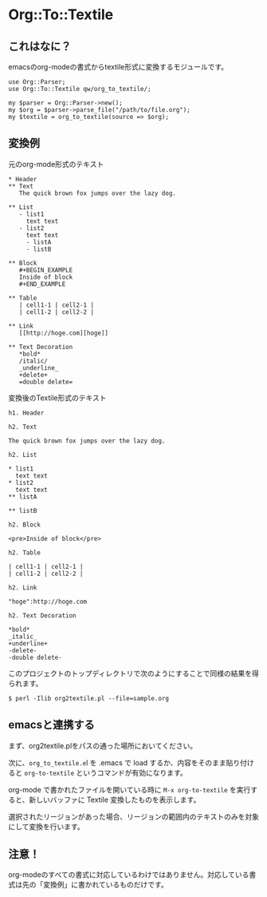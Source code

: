 # Org::To::Textile

## これはなに？

emacsのorg-modeの書式からtextile形式に変換するモジュールです。

    use Org::Parser;
    use Org::To::Textile qw/org_to_textile/;
    
    my $parser = Org::Parser->new();
    my $org = $parser->parse_file("/path/to/file.org");
    my $textile = org_to_textile(source => $org);

## 変換例

元のorg-mode形式のテキスト

    * Header
    ** Text
       The quick brown fox jumps over the lazy dog.
     
    ** List
       - list1
         text text
       - list2
         text text
         - listA
         - listB
     
    ** Block
       #+BEGIN_EXAMPLE
       Inside of block
       #+END_EXAMPLE
     
    ** Table
       | cell1-1 | cell2-1 |
       | cell1-2 | cell2-2 |
     
    ** Link
       [[http://hoge.com][hoge]]
     
    ** Text Decoration
       *bold*
       /italic/
       _underline_
       +delete+
       =double delete=

変換後のTextile形式のテキスト

    h1. Header
     
    h2. Text
     
    The quick brown fox jumps over the lazy dog.
     
    h2. List
     
    * list1
      text text
    * list2
      text text
    ** listA
     
    ** listB
     
    h2. Block
     
    <pre>Inside of block</pre>
     
    h2. Table
     
    | cell1-1 | cell2-1 |
    | cell1-2 | cell2-2 |
     
    h2. Link
     
    "hoge":http://hoge.com
     
    h2. Text Decoration
     
    *bold*
    _italic_
    +underline+
    -delete-
    -double delete-

このプロジェクトのトップディレクトリで次のようにすることで同様の結果を得られます。

    $ perl -Ilib org2textile.pl --file=sample.org

## emacsと連携する

まず、org2textile.plをパスの通った場所においてください。

次に、`org_to_textile.e`l を .emacs で load するか、内容をそのまま貼り付けると `org-to-textile` というコマンドが有効になります。

org-mode で書かれたファイルを開いている時に `M-x org-to-textile` を実行すると、新しいバッファに Textile 変換したものを表示します。

選択されたリージョンがあった場合、リージョンの範囲内のテキストのみを対象にして変換を行います。

## 注意！

org-modeのすべての書式に対応しているわけではありません。対応している書式は先の「変換例」に書かれているものだけです。
